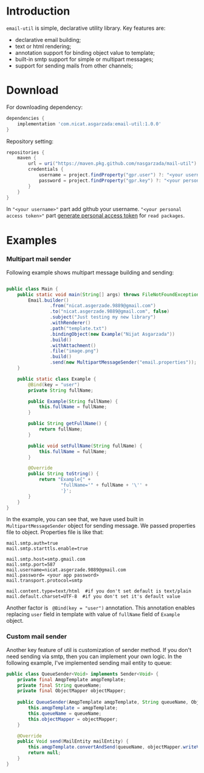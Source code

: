# Introduction

`email-util` is simple, declarative utility library. Key features are:

- declarative email building;
- text or html rendering;
- annotation support for binding object value to template;
- built-in smtp support for simple or multipart messages;
- support for sending mails from other channels;

# Download 

For downloading dependency: 
```groovy
dependencies {
    implementation 'com.nicat.asgarzada:email-util:1.0.0'
}
```
Repository setting:

```groovy
repositories {
    maven {
        url = uri("https://maven.pkg.github.com/nasgarzada/mail-util")
        credentials {
            username = project.findProperty("gpr.user") ?: "<your username>"
            password = project.findProperty("gpr.key") ?: "<your personal access token>"
        }
    }
}
```

In `"<your username>"` part add github your username.
`"<your personal access token>"` part [generate personal access token](https://docs.github.com/en/github/authenticating-to-github/keeping-your-account-and-data-secure/creating-a-personal-access-token) for `read packages`.



# Examples 

### Multipart mail sender 

Following example shows multipart message building and sending:

```java

public class Main {
    public static void main(String[] args) throws FileNotFoundException {
        Email.builder()
                .from("nicat.asgerzade.9889@gmail.com")
                .to("nicat.asgerzade.9889@gmail.com", false)
                .subject("Just testing my new library")
                .withRenderer()
                .path("template.txt")
                .bindingObject(new Example("Nijat Asgarzada"))
                .build()
                .withAttachment()
                .file("image.png")
                .build()
                .send(new MultipartMessageSender("email.properties"));
    }

    public static class Example {
        @Bind(key = "user")
        private String fullName;

        public Example(String fullName) {
            this.fullName = fullName;
        }

        public String getFullName() {
            return fullName;
        }

        public void setFullName(String fullName) {
            this.fullName = fullName;
        }

        @Override
        public String toString() {
            return "Example{" +
                    "fullName='" + fullName + '\'' +
                    '}';
        }
    }
}

```
In the example, you can see that, we have used built in `MultipartMessageSender` object for sending message. We passed properties file to object. 
Properties file is like that:

```properties
mail.smtp.auth=true
mail.smtp.starttls.enable=true

mail.smtp.host=smtp.gmail.com
mail.smtp.port=587
mail.username=nicat.asgerzade.9889@gmail.com 
mail.password= <your app password>
mail.transport.protocol=smtp

mail.content.type=text/html  #if you don't set default is text/plain
mail.default.charset=UTF-8  #if you don't set it's default value
```
Another factor is ` @Bind(key = "user")` annotation. 
This annotation enables replacing `user` field in template with value of `fullName` field of `Example` object.

### Custom mail sender

Another key feature of util is customization of sender method. 
If you don't need sending via smtp, then you can implement your own logic. 
In the following example, I've implemented sending mail entity to queue:

```java
public class QueueSender<Void> implements Sender<Void> {
    private final AmqpTemplate amqpTemplate;
    private final String queueName;
    private final ObjectMapper objectMapper;
    
    public QueueSender(AmqpTemplate amqpTemplate, String queueName, ObjectMapper objectMapper) {
        this.amqpTemplate = amqpTemplate;
        this.queueName = queueName;
        this.objectMapper = objectMapper;
    }

    @Override
    public Void send(MailEntity mailEntity) {
        this.amqpTemplate.convertAndSend(queueName, objectMapper.writeValueAsString(mailEntity));
        return null;
    }
}


```


